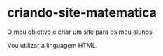 # criando-site-matematica

O meu objetivo é criar um site para os meu alunos.

Vou utilizar a linguagem HTML.
